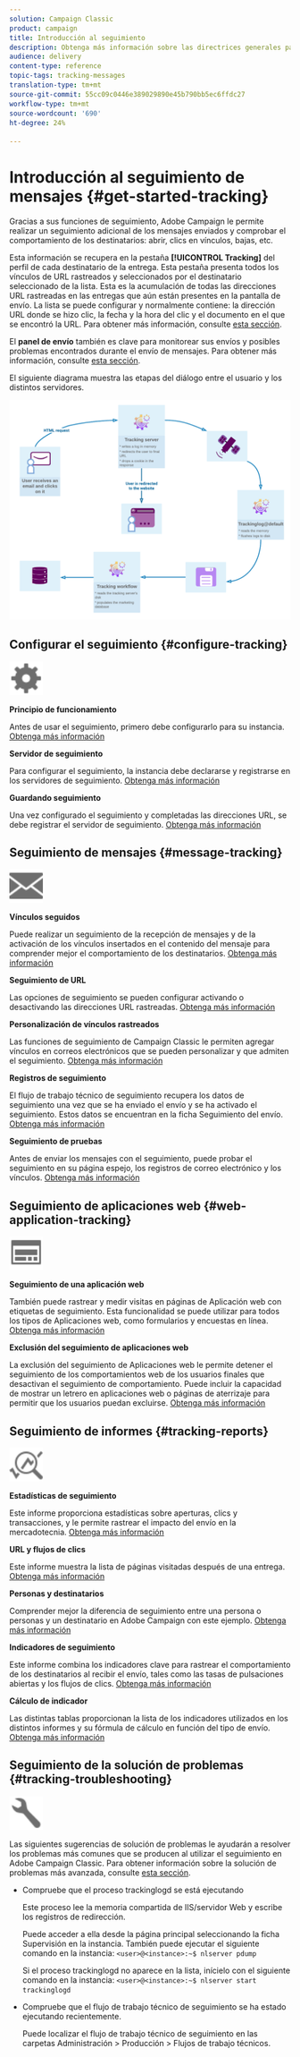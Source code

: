 ```yaml
---
solution: Campaign Classic
product: campaign
title: Introducción al seguimiento
description: Obtenga más información sobre las directrices generales para el seguimiento en Adobe Campaign Classic.
audience: delivery
content-type: reference
topic-tags: tracking-messages
translation-type: tm+mt
source-git-commit: 55cc09c0446e389029890e45b790bb5ec6ffdc27
workflow-type: tm+mt
source-wordcount: '690'
ht-degree: 24%

---
```



# Introducción al seguimiento de mensajes {#get-started-tracking}

Gracias a sus funciones de seguimiento, Adobe Campaign le permite realizar un seguimiento adicional de los mensajes enviados y comprobar el comportamiento de los destinatarios: abrir, clics en vínculos, bajas, etc.

Esta información se recupera en la pestaña **[!UICONTROL Tracking]** del perfil de cada destinatario de la entrega. Esta pestaña presenta todos los vínculos de URL rastreados y seleccionados por el destinatario seleccionado de la lista. Esta es la acumulación de todas las direcciones URL rastreadas en las entregas que aún están presentes en la pantalla de envío. La lista se puede configurar y normalmente contiene: la dirección URL donde se hizo clic, la fecha y la hora del clic y el documento en el que se encontró la URL. Para obtener más información, consulte [esta sección](../../platform/using/editing-a-profile.md#tracking-tab).

El **panel de envío** también es clave para monitorear sus envíos y posibles problemas encontrados durante el envío de mensajes. Para obtener más información, consulte [esta sección](../../delivery/using/delivery-dashboard.md).

El siguiente diagrama muestra las etapas del diálogo entre el usuario y los distintos servidores.

![](assets/tracking-diagram.png)

## Configurar el seguimiento {#configure-tracking}

<img src="assets/do-not-localize/icon-configure.svg" width="60px">

**Principio de funcionamiento**

Antes de usar el seguimiento, primero debe configurarlo para su instancia. [Obtenga más información](../../installation/using/deploying-an-instance.md#operating-principle)

**Servidor de seguimiento**

Para configurar el seguimiento, la instancia debe declararse y registrarse en los servidores de seguimiento. [Obtenga más información](../../installation/using/deploying-an-instance.md#tracking-server)

**Guardando seguimiento**

Una vez configurado el seguimiento y completadas las direcciones URL, se debe registrar el servidor de seguimiento. [Obtenga más información](../../installation/using/deploying-an-instance.md#tracking-configuration#saving-tracking)

## Seguimiento de mensajes {#message-tracking}

<img src="assets/do-not-localize/icon-message-tracking.svg" width="60px">

**Vínculos seguidos**

Puede realizar un seguimiento de la recepción de mensajes y de la activación de los vínculos insertados en el contenido del mensaje para comprender mejor el comportamiento de los destinatarios. [Obtenga más información](../../delivery/using/how-to-configure-tracked-links.md)

**Seguimiento de URL**

Las opciones de seguimiento se pueden configurar activando o desactivando las direcciones URL rastreadas. [Obtenga más información](../../delivery/using/personalizing-url-tracking.md)

**Personalización de vínculos rastreados**

Las funciones de seguimiento de Campaign Classic le permiten agregar vínculos en correos electrónicos que se pueden personalizar y que admiten el seguimiento. [Obtenga más información](https://helpx.adobe.com/campaign/kb/tracking-personnalized-links.html)

**Registros de seguimiento**

El flujo de trabajo técnico de seguimiento recupera los datos de seguimiento una vez que se ha enviado el envío y se ha activado el seguimiento. Estos datos se encuentran en la ficha Seguimiento del envío. [Obtenga más información](../../delivery/using/accessing-the-tracking-logs.md)

**Seguimiento de pruebas**

Antes de enviar los mensajes con el seguimiento, puede probar el seguimiento en su página espejo, los registros de correo electrónico y los vínculos. [Obtenga más información](../../delivery/using/testing-tracking.md)

## Seguimiento de aplicaciones web {#web-application-tracking}

<img src="assets/do-not-localize/icon-web-app.svg" width="60px">

**Seguimiento de una aplicación web**

También puede rastrear y medir visitas en páginas de Aplicación web con etiquetas de seguimiento. Esta funcionalidad se puede utilizar para todos los tipos de Aplicaciones web, como formularios y encuestas en línea. [Obtenga más información](../../web/using/tracking-a-web-application.md)

**Exclusión del seguimiento de aplicaciones web**

La exclusión del seguimiento de Aplicaciones web le permite detener el seguimiento de los comportamientos web de los usuarios finales que desactivan el seguimiento de comportamiento. Puede incluir la capacidad de mostrar un letrero en aplicaciones web o páginas de aterrizaje para permitir que los usuarios puedan excluirse. [Obtenga más información](../../web/using/web-application-tracking-opt-out.md)

## Seguimiento de informes {#tracking-reports}

<img src="assets/do-not-localize/icon_monitor.svg" width="60px">

**Estadísticas de seguimiento**

Este informe proporciona estadísticas sobre aperturas, clics y transacciones, y le permite rastrear el impacto del envío en la mercadotecnia. [Obtenga más información](../../reporting/using/delivery-reports.md#tracking-statistics)

**URL y flujos de clics**

Este informe muestra la lista de páginas visitadas después de una entrega. [Obtenga más información](../../reporting/using/delivery-reports.md#urls-and-click-streams)

**Personas y destinatarios**

Comprender mejor la diferencia de seguimiento entre una persona o personas y un destinatario en Adobe Campaign con este ejemplo. [Obtenga más información](../../reporting/using/person-people-recipients.md)

**Indicadores de seguimiento**

Este informe combina los indicadores clave para rastrear el comportamiento de los destinatarios al recibir el envío, tales como las tasas de pulsaciones abiertas y los flujos de clics. [Obtenga más información](../../reporting/using/delivery-reports.md#tracking-indicators)

**Cálculo de indicador**

Las distintas tablas proporcionan la lista de los indicadores utilizados en los distintos informes y su fórmula de cálculo en función del tipo de envío. [Obtenga más información](../../reporting/using/indicator-calculation.md)

## Seguimiento de la solución de problemas {#tracking-troubleshooting}

<img src="assets/do-not-localize/icon-troubleshooting.svg" width="60px">

Las siguientes sugerencias de solución de problemas le ayudarán a resolver los problemas más comunes que se producen al utilizar el seguimiento en Adobe Campaign Classic. Para obtener información sobre la solución de problemas más avanzada, consulte [esta sección](../../delivery/using/tracking-troubleshooting.md).

* Compruebe que el proceso trackinglogd se está ejecutando

   Este proceso lee la memoria compartida de IIS/servidor Web y escribe los registros de redirección.

   Puede acceder a ella desde la página principal seleccionando la ficha Supervisión en la instancia. También puede ejecutar el siguiente comando en la instancia: `<user>@<instance>:~$ nlserver pdump`

   Si el proceso trackinglogd no aparece en la lista, inícielo con el siguiente comando en la instancia: `<user>@<instance>:~$ nlserver start trackinglogd`

* Compruebe que el flujo de trabajo técnico de seguimiento se ha estado ejecutando recientemente.

   Puede localizar el flujo de trabajo técnico de seguimiento en las carpetas Administración > Producción > Flujos de trabajo técnicos.
